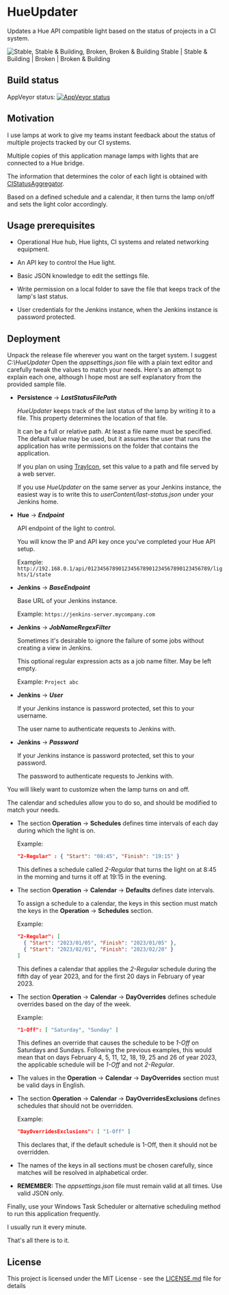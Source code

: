 
# HueUpdater

Updates a Hue API compatible light based on the status of projects in a CI system.

![Stable, Stable & Building, Broken, Broken & Building](https://i.imgur.com/YuEo7Ak.jpg)
Stable | Stable & Building | Broken | Broken & Building






## Build status

AppVeyor status:  [![AppVeyor status](https://ci.appveyor.com/api/projects/status/9xebpi3ve7ujf2vb/branch/main?svg=true)](https://ci.appveyor.com/project/jorgeyanesdiez/HueUpdater)






## Motivation

I use lamps at work to give my teams instant feedback about the status of multiple projects tracked by our CI systems.

Multiple copies of this application manage lamps with lights that are connected to a Hue bridge.

The information that determines the color of each light is obtained with [CIStatusAggregator](https://github.com/jorgeyanesdiez/CIStatusAggregator).

Based on a defined schedule and a calendar, it then turns the lamp on/off and sets the light color accordingly.






## Usage prerequisites

* Operational Hue hub, Hue lights, CI systems and related networking equipment.

* An API key to control the Hue light.

* Basic JSON knowledge to edit the settings file.

* Write permission on a local folder to save the file that keeps track of the lamp's last status.

* User credentials for the Jenkins instance, when the Jenkins instance is password protected.






## Deployment

Unpack the release file wherever you want on the target system. I suggest *C:\HueUpdater*
Open the *appsettings.json* file with a plain text editor and carefully tweak the values to match your needs.
Here's an attempt to explain each one, although I hope most are self explanatory from the provided sample file.



* **Persistence** -> ***LastStatusFilePath***

  *HueUpdater* keeps track of the last status of the lamp by writing it to a file. This property determines the location of that file.
  
  It can be a full or relative path. At least a file name must be specified. The default value may be used, but it assumes the user that runs the application has write permissions on the folder that contains the application.
  
  If you plan on using [TrayIcon](https://github.com/jorgeyanesdiez/TrayIcon), set this value to a path and file served by a web server.
  
  If you use *HueUpdater* on the same server as your Jenkins instance, the easiest way is to write this to *userContent/last-status.json* under your Jenkins home.



* **Hue** -> ***Endpoint***

  API endpoint of the light to control.
  
  You will know the IP and API key once you've completed your Hue API setup.

  Example: `http://192.168.0.1/api/0123456789012345678901234567890123456789/lights/1/state`



* **Jenkins** -> ***BaseEndpoint***

  Base URL of your Jenkins instance.

  Example: `https://jenkins-server.mycompany.com`



* **Jenkins** -> ***JobNameRegexFilter***

  Sometimes it's desirable to ignore the failure of some jobs without creating a view in Jenkins.
  
  This optional regular expression acts as a job name filter. May be left empty.

  Example: `Project abc`



* **Jenkins** -> ***User***

  If your Jenkins instance is password protected, set this to your username.
  
  The user name to authenticate requests to Jenkins with.



* **Jenkins** -> ***Password***

  If your Jenkins instance is password protected, set this to your password.
  
  The password to authenticate requests to Jenkins with.





You will likely want to customize when the lamp turns on and off.

The calendar and schedules allow you to do so, and should be modified to match your needs.

* The section **Operation** -> **Schedules** defines time intervals of each day during which the light is on.

  Example:
  ```json
  "2-Regular" : { "Start": "08:45", "Finish": "19:15" }
  ```

  This defines a schedule called *2-Regular* that turns the light on at 8:45 in the morning and turns it off at 19:15 in the evening.



* The section **Operation** -> **Calendar** -> **Defaults** defines date intervals.

  To assign a schedule to a calendar, the keys in this section must match the keys in the **Operation** -> **Schedules** section.

  Example:

  ```json
  "2-Regular": [
    { "Start": "2023/01/05", "Finish": "2023/01/05" },
    { "Start": "2023/02/01", "Finish": "2023/02/20" }
  ]
  ```

  This defines a calendar that applies the *2-Regular* schedule during the fifth day of year 2023, and for the first 20 days in February of year 2023.



* The section **Operation** -> **Calendar** -> **DayOverrides** defines schedule overrides based on the day of the week.

  Example:
  ```json
  "1-Off": [ "Saturday", "Sunday" ]
  ```

  This defines an override that causes the schedule to be *1-Off* on Saturdays and Sundays. Following the previous examples, this would mean that on days February 4, 5, 11, 12, 18, 19, 25 and 26 of year 2023, the applicable schedule will be *1-Off* and not *2-Regular*.



* The values in the **Operation** -> **Calendar** -> **DayOverrides** section must be valid days in English.



* The section **Operation** -> **Calendar** -> **DayOverridesExclusions** defines schedules that should not be overridden.

  Example:

  ```json
  "DayOverridesExclusions": [ "1-Off" ]
  ```

  This declares that, if the default schedule is 1-Off, then it should not be overridden.

* The names of the keys in all sections must be chosen carefully, since matches will be resolved in alphabetical order.



* **REMEMBER:** The *appsettings.json* file must remain valid at all times. Use valid JSON only.





Finally, use your Windows Task Scheduler or alternative scheduling method to run this application frequently.

I usually run it every minute.

That's all there is to it.






## License

This project is licensed under the MIT License - see the [LICENSE.md](LICENSE.md) file for details

